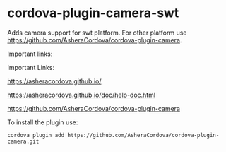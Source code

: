 # cordova-plugin-camera-swt

Adds camera support for swt platform. For other platform use https://github.com/AsheraCordova/cordova-plugin-camera.

Important links:

Important Links:

https://asheracordova.github.io/

https://asheracordova.github.io/doc/help-doc.html

https://github.com/AsheraCordova/cordova-plugin-camera

To install the plugin use:
```
cordova plugin add https://github.com/AsheraCordova/cordova-plugin-camera.git
```
